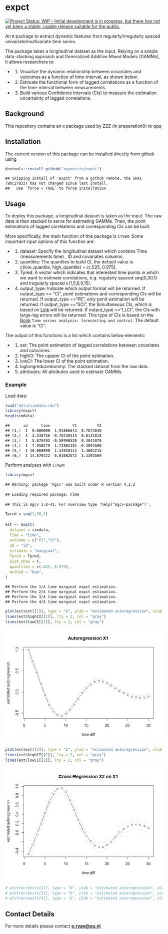 # expct

[![Project Status: WIP –  Initial development is in progress, but there has not yet been a stable, usable release suitable for the public.](https://www.repostatus.org/badges/latest/wip.svg)](https://www.repostatus.org/#wip)

An `R` package to extract dynamic features from regularly/irregularly
spaced univariate/multivariate time series.

The package takes a longitudinal dataset as the input. Relying on a
simple data-stacking approach and Generalized Additive Mixed Models
(GAMMs), it allows researchers to:

-   1)  Visualize the dynamic relationship between covariates and
        outcomes as a function of time-interval, as shown below.

-   2)  Estimate the functional form of lagged correlations as a
        function of the time-interval between measurements.

-   3)  Build various Confidence Intervals (CIs) to measure the
        estimation uncertainty of lagged correlations.

## Background

This repository contains an `R` package used by ZZZ (in preperation0) to
qqq

## Installation

The current version of this package can be installed directly from
github using

``` r
devtools::install_github("ryanoisin/expct")
```

    ## Skipping install of 'expct' from a github remote, the SHA1 (9bc27833) has not changed since last install.
    ##   Use `force = TRUE` to force installation

## Usage

To deploy this package, a longitudinal dataset is taken as the input.
The raw data is then stacked to serve for estimating GAMMs. Then, the
point estimations of lagged correlations and corresponding CIs can be
built.

More specifically, the main function of this package is `CTVEM`. Some
important input options of this function are:

-   1)  dataset: Specify the longitudinal dataset which contains Time
        (measurements time) , ID and covariates columns.

-   2)  quantiles: The quantiles to build CI, the default value is
        c(low_quantile, high_quantile) = c(.025, 0.975).

-   3)  Tpred: A vector which indicates that interested time points in
        which we want to estimate correlations, e.g. regularly spaced
        seq(0,30,1) and iregularly spaced c(1,5,6,9,15).

-   4)  output_type: Indicate which output format will be returned. If
        output_type == “CI”, point estimations and corresponding CIs
        will be returned. If output_type ==“PE”, only ponit estimation
        will be returned. If output_type ==“SCI”, the Simultaneous CIs,
        which is based on
        [Link](https://fromthebottomoftheheap.net/2016/12/15/simultaneous-interval-revisited/)
        will be returned. If output_type ==“LLCI”, the CIs with
        large-lag errors will be returned. This type of CIs is based on
        the
        [Book](https://books.google.com/books?hl=en&lr=&id=rNt5CgAAQBAJ&oi=fnd&pg=PR7&dq=Time+series+forecasting+and+control&ots=DK80uNo2Wy&sig=qqqwadWjU9h-ZeP9a-lXxpVdb_Q#v=onepage&q=Time%20series%20forecasting%20and%20control&f=false)
        `Time series analysis: forecasting and control`. The default
        value is “CI”.

The output of this functions is a list which contains below elements:

-   1)  est: The point estimation of lagged correlations between
        covariates and outcomes.

-   2)  highCI: The uppper CI of the point estimation.

-   3)  lowCI: The lower CI of the point estimation.

-   4)  laglongreducedummy: The stacked dataset from the raw data.

-   5)  attributes: All attributes used to estimate GAMMs.

### Example

Load data:

``` r
load("data/simdata.rda")
library(expct)
head(simdata)
```

    ##      id      time          Y1         Y2
    ## [1,]  1  0.000000  1.91866673  0.7673046
    ## [2,]  1  3.338756 -0.76230415  0.6131818
    ## [3,]  1  5.878493 -0.58990520  0.4041070
    ## [4,]  1  7.950279  1.72802101 -0.3894506
    ## [5,]  1 10.060890  1.34938143  1.4604215
    ## [6,]  1 14.870422  0.01682572  3.1393569

Perform analyses with `CTVEM`:

``` r
library(mgcv)
```

    ## Warning: package 'mgcv' was built under R version 4.2.2

    ## Loading required package: nlme

    ## This is mgcv 1.8-41. For overview type 'help("mgcv-package")'.

``` r
Tpred = seq(1,30,1)

est <- expct(
  dataset = simdata,
  Time = "time",
  outcome = c("Y1","Y2"),
  ID = "id",
  estimate = "marginal",
  Tpred = Tpred,
  plot_show = F,
  quantiles = c(.025, 0.975),
  method = "bam",
)
```

    ## Perform the 1/4 time marginal expct estimation.
    ## Perform the 2/4 time marginal expct estimation.
    ## Perform the 3/4 time marginal expct estimation.
    ## Perform the 4/4 time marginal expct estimation.

``` r
plot(est$est[[1]], type = "b", ylab = "estimated autoregression", xlab = "time diff", main = "Autoregression X1")
lines(est$highCI[[1]], lty = 2, col = "gray")
lines(est$lowCI[[1]], lty = 2, col = "gray")
```

![](README_files/figure-gfm/unnamed-chunk-3-1.png)<!-- -->

``` r
plot(est$est[[2]], type = "b", ylab = "estimated autoregression", xlab = "time diff", main = "Cross-Regression X2 on X1")
lines(est$highCI[[2]], lty = 2, col = "gray")
lines(est$lowCI[[2]], lty = 2, col = "gray")
```

![](README_files/figure-gfm/unnamed-chunk-3-2.png)<!-- -->

``` r
# plot(mcr$est[[2]], type = "b", ylab = "estimated autoregression", xlab = "time diff", main = "Cross-Regresion")
# plot(mcr$est[[3]], type = "b", ylab = "estimated autoregression", xlab = "time diff", main = "Autoregression X1")
# plot(mcr$est[[4]], type = "b", ylab = "estimated autoregression", xlab = "time diff", main = "Autoregression X1")
```

## Contact Details

For more details please contact **<o.ryan@uu.nl>**
